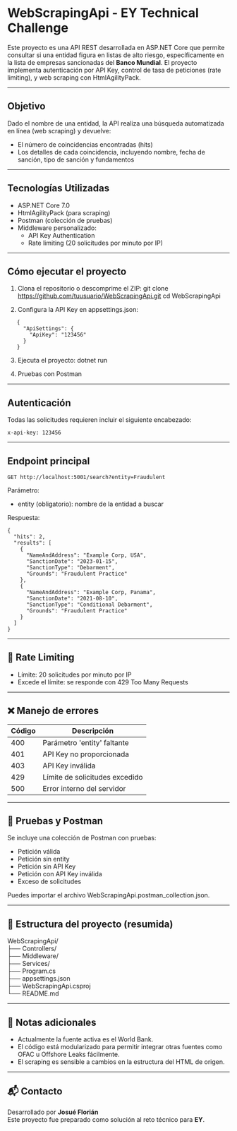 # WebScrapingApi - EY Technical Challenge

Este proyecto es una API REST desarrollada en ASP.NET Core que permite consultar si una entidad figura en listas de alto riesgo, específicamente en la lista de empresas sancionadas del **Banco Mundial**. El proyecto implementa autenticación por API Key, control de tasa de peticiones (rate limiting), y web scraping con HtmlAgilityPack.

---

## Objetivo

Dado el nombre de una entidad, la API realiza una búsqueda automatizada en línea (web scraping) y devuelve:

- El número de coincidencias encontradas (hits)
- Los detalles de cada coincidencia, incluyendo nombre, fecha de sanción, tipo de sanción y fundamentos

---

## Tecnologías Utilizadas

- ASP.NET Core 7.0
- HtmlAgilityPack (para scraping)
- Postman (colección de pruebas)
- Middleware personalizado:
  - API Key Authentication
  - Rate limiting (20 solicitudes por minuto por IP)

---

## Cómo ejecutar el proyecto

1. Clona el repositorio o descomprime el ZIP:
   git clone https://github.com/tuusuario/WebScrapingApi.git
   cd WebScrapingApi

2. Configura la API Key en appsettings.json:
```
   {
     "ApiSettings": {
       "ApiKey": "123456"
     }
   }
```
3. Ejecuta el proyecto:
   dotnet run

4. Pruebas con Postman


---

## Autenticación

Todas las solicitudes requieren incluir el siguiente encabezado:
```
x-api-key: 123456
```
---

## Endpoint principal
```
GET http://localhost:5001/search?entity=Fraudulent
```
Parámetro:
- entity (obligatorio): nombre de la entidad a buscar


Respuesta:
```
{
  "hits": 2,
  "results": [
    {
      "NameAndAddress": "Example Corp, USA",
      "SanctionDate": "2023-01-15",
      "SanctionType": "Debarment",
      "Grounds": "Fraudulent Practice"
    },
    {
      "NameAndAddress": "Example Corp, Panama",
      "SanctionDate": "2021-08-10",
      "SanctionType": "Conditional Debarment",
      "Grounds": "Fraudulent Practice"
    }
  ]
}
```
---

## 🔄 Rate Limiting

- Límite: 20 solicitudes por minuto por IP
- Excede el límite: se responde con 429 Too Many Requests

---

## ❌ Manejo de errores

Código | Descripción
------ | -----------
400    | Parámetro 'entity' faltante
401    | API Key no proporcionada
403    | API Key inválida
429    | Límite de solicitudes excedido
500    | Error interno del servidor

---

## 🧪 Pruebas y Postman

Se incluye una colección de Postman con pruebas:
- Petición válida
- Petición sin entity
- Petición sin API Key
- Petición con API Key inválida
- Exceso de solicitudes

Puedes importar el archivo WebScrapingApi.postman_collection.json.

---

## 🧹 Estructura del proyecto (resumida)

WebScrapingApi/  
├── Controllers/  
├── Middleware/  
├── Services/  
├── Program.cs  
├── appsettings.json  
├── WebScrapingApi.csproj  
└── README.md  

---

## 📌 Notas adicionales

- Actualmente la fuente activa es el World Bank.
- El código está modularizado para permitir integrar otras fuentes como OFAC u Offshore Leaks fácilmente.
- El scraping es sensible a cambios en la estructura del HTML de origen.

---

## 📬 Contacto

Desarrollado por **Josué Florián**  
Este proyecto fue preparado como solución al reto técnico para **EY**.